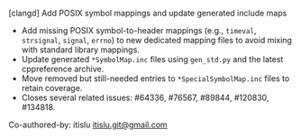 [clangd] Add POSIX symbol mappings and update generated include maps

- Add missing POSIX symbol-to-header mappings (e.g., `timeval`, `strsignal`, `signal`, `errno`) to new dedicated mapping files to avoid mixing with standard library mappings.
- Update generated `*SymbolMap.inc` files using `gen_std.py` and the latest cppreference archive.
- Move removed but still-needed entries to `*SpecialSymbolMap.inc` files to retain coverage.
- Closes several related issues: #64336, #76567, #89844, #120830, #134818.

Co-authored-by: itislu <itislu.git@gmail.com>
